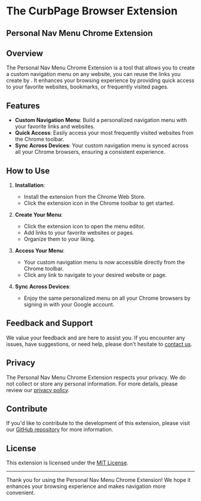 # The CurbPage Browser Extension
## Personal Nav Menu Chrome Extension

## Overview

The Personal Nav Menu Chrome Extension is a tool that allows you to create a custom navigation menu on any website, you can reuse the links you create by . It enhances your browsing experience by providing quick access to your favorite websites, bookmarks, or frequently visited pages.

## Features

- **Custom Navigation Menu**: Build a personalized navigation menu with your favorite links and websites.
- **Quick Access**: Easily access your most frequently visited websites from the Chrome toolbar.
- **Sync Across Devices**: Your custom navigation menu is synced across all your Chrome browsers, ensuring a consistent experience.

## How to Use

1. **Installation**:
   - Install the extension from the Chrome Web Store.
   - Click the extension icon in the Chrome toolbar to get started.

2. **Create Your Menu**:
   - Click the extension icon to open the menu editor.
   - Add links to your favorite websites or pages.
   - Organize them to your liking.

3. **Access Your Menu**:
   - Your custom navigation menu is now accessible directly from the Chrome toolbar.
   - Click any link to navigate to your desired website or page.

4. **Sync Across Devices**:
   - Enjoy the same personalized menu on all your Chrome browsers by signing in with your Google account.

## Feedback and Support

We value your feedback and are here to assist you. If you encounter any issues, have suggestions, or need help, please don't hesitate to [contact us](mailto:your@email.com).

## Privacy

The Personal Nav Menu Chrome Extension respects your privacy. We do not collect or store any personal information. For more details, please review our [privacy policy](link-to-privacy-policy).

## Contribute

If you'd like to contribute to the development of this extension, please visit our [GitHub repository](link-to-github) for more information.

## License

This extension is licensed under the [MIT License](link-to-license).

---

Thank you for using the Personal Nav Menu Chrome Extension! We hope it enhances your browsing experience and makes navigation more convenient.
